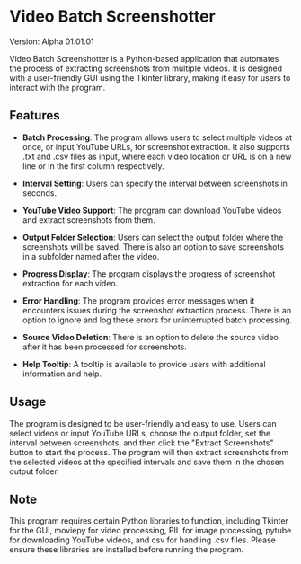 # Video Batch Screenshotter
Version: Alpha 01.01.01

Video Batch Screenshotter is a Python-based application that automates the process of extracting screenshots from multiple videos. It is designed with a user-friendly GUI using the Tkinter library, making it easy for users to interact with the program.

## Features

- **Batch Processing**: The program allows users to select multiple videos at once, or input YouTube URLs, for screenshot extraction. It also supports .txt and .csv files as input, where each video location or URL is on a new line or in the first column respectively.

- **Interval Setting**: Users can specify the interval between screenshots in seconds.

- **YouTube Video Support**: The program can download YouTube videos and extract screenshots from them.

- **Output Folder Selection**: Users can select the output folder where the screenshots will be saved. There is also an option to save screenshots in a subfolder named after the video.

- **Progress Display**: The program displays the progress of screenshot extraction for each video.

- **Error Handling**: The program provides error messages when it encounters issues during the screenshot extraction process. There is an option to ignore and log these errors for uninterrupted batch processing.

- **Source Video Deletion**: There is an option to delete the source video after it has been processed for screenshots.

- **Help Tooltip**: A tooltip is available to provide users with additional information and help.

## Usage

The program is designed to be user-friendly and easy to use. Users can select videos or input YouTube URLs, choose the output folder, set the interval between screenshots, and then click the "Extract Screenshots" button to start the process. The program will then extract screenshots from the selected videos at the specified intervals and save them in the chosen output folder.

## Note

This program requires certain Python libraries to function, including Tkinter for the GUI, moviepy for video processing, PIL for image processing, pytube for downloading YouTube videos, and csv for handling .csv files. Please ensure these libraries are installed before running the program.
